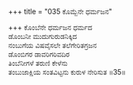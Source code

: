 +++
title = "035 ಕೊಮ್ಬೆನೇ ಧರ್ಮಜನ"

+++
ಕೊಂಬೆನೇ ಧರ್ಮಜನ ಧರ್ಮದ  
ಡೊಂಬನೀ ಮುದುಗುರುಡನಿಕ್ಕಿದ  
ನಂಬುಗೆಯ ವಿಷವೈಸಲೇ ತಲೆಗೇರಿತಗ್ರಜನ  
ಡೊಂಬಿಗರ ಡಾವರಿಗರಿವದಿರ  
ತಿಂಬೆನೀಗಳೆ ತರುಣಿ ಕೇಳೆನು  
ತಂಬುಜಾಕ್ಷಿಯ ಸಂತವಿಟ್ಟನು ಕುರುಳ ನೇರಿಸುತ    ॥35॥